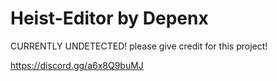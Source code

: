 # Heist-Editor by Depenx
CURRENTLY UNDETECTED!
please give credit for this project!



https://discord.gg/a6x8Q9buMJ
